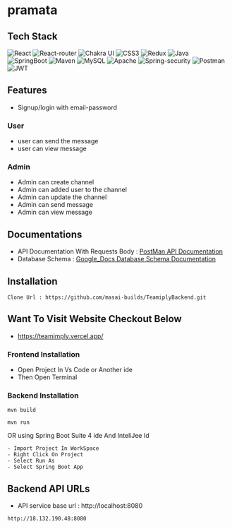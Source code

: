 # pramata


## Tech Stack
![React](https://img.shields.io/badge/React-20232A?style=for-the-badge&logo=react&logoColor=61DAFB)
![React-router](https://img.shields.io/badge/React_Router-CA4245?style=for-the-badge&logo=react-router&logoColor=white)
![Chakra UI](https://img.shields.io/badge/Chakra--UI-319795?style=for-the-badge&logo=chakra-ui&logoColor=white)
![CSS3](	https://img.shields.io/badge/CSS3-1572B6?style=for-the-badge&logo=css3&logoColor=white)
![Redux](https://img.shields.io/badge/Redux-593D88?style=for-the-badge&logo=redux&logoColor=white)
![Java](https://img.shields.io/badge/Java-005C84?style=for-the-badge&logo=openjdk&logoColor=white)
![SpringBoot](https://img.shields.io/badge/Spring_Boot-F2F4F9?style=for-the-badge&logo=spring-boot)
![Maven](https://img.shields.io/badge/Maven-C7F3F1?style=for-the-badge&logo=apachemaven&logoColor=red)
![MySQL](https://img.shields.io/badge/MySQL-005C84?style=for-the-badge&logo=mysql&logoColor=white)
![Apache](https://img.shields.io/badge/Apache-D22128?style=for-the-badge&logo=Apache&logoColor=white)
![Spring-security](https://img.shields.io/badge/Spring_Security-6DB33F?style=for-the-badge&logo=Spring-Security&logoColor=white)
![Postman](https://img.shields.io/badge/Postman-FF6C37?style=for-the-badge&logo=Postman&logoColor=white)
![JWT](https://img.shields.io/badge/JWT-000000?style=for-the-badge&logo=JSON%20web%20tokens&logoColor=white)


## Features
- Signup/login with  email-password 
### User
- user can send the message 
- user can view message
### Admin 
- Admin can create channel
- Admin can added user to the channel
- Admin can update the channel
- Admin can send message 
- Admin can view message

## Documentations
- API Documentation With Requests Body : [PostMan API Documentation](https://documenter.getpostman.com/view/23537462/2s93m7VLfk)
- Database Schema : [Google_Docs Database Schema Documentation](https://docs.google.com/document/d/1dYRjENGdjheEpShDbdIPLc9ntan47uZGq2dh2MBmvb0/edit?usp=sharing)
## Installation
```
Clone Url : https://github.com/masai-builds/TeamiplyBackend.git
```

## Want To Visit Website Checkout Below
- https://teamimply.vercel.app/

### Frontend Installation
- Open Project In Vs Code or Another ide
- Then Open Terminal

### Backend Installation
```
mvn build
```
```
mvn run
```
OR using Spring Boot Suite 4 ide And InteliJee Id
```
- Import Project In WorkSpace
- Right Click On Project 
- Select Run As 
- Select Spring Boot App
```

## Backend API URLs
- API service base url : http://localhost:8080
```
http://18.132.190.48:8080
```
